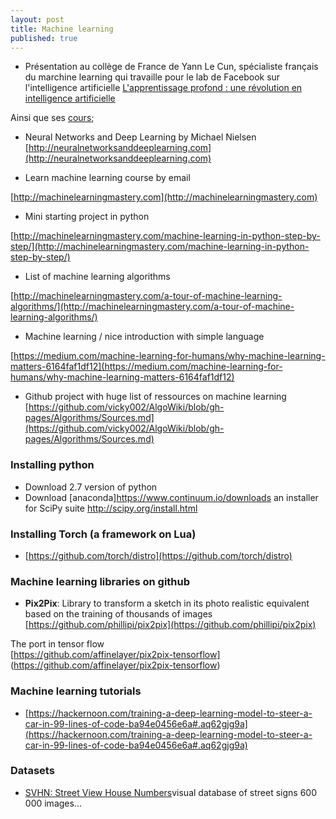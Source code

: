 ```yaml
---
layout: post
title: Machine learning
published: true
---
```


* Présentation au collège de France de Yann Le Cun, spécialiste français du marchine learning qui travaille pour le lab de Facebook sur l'intelligence artificielle [L'apprentissage profond : une révolution en intelligence artificielle](https://www.college-de-france.fr/site/yann-lecun/inaugural-lecture-2016-02-04-18h00.htm)

Ainsi que ses [cours](https://www.college-de-france.fr/site/yann-lecun/course-2016-02-26-11h00.htm);

* Neural Networks and Deep Learning by Michael Nielsen
[http://neuralnetworksanddeeplearning.com](http://neuralnetworksanddeeplearning.com)

* Learn machine learning course by email

[http://machinelearningmastery.com](http://machinelearningmastery.com)

* Mini starting project in python   

[http://machinelearningmastery.com/machine-learning-in-python-step-by-step/](http://machinelearningmastery.com/machine-learning-in-python-step-by-step/)

* List of machine learning algorithms

[http://machinelearningmastery.com/a-tour-of-machine-learning-algorithms/](http://machinelearningmastery.com/a-tour-of-machine-learning-algorithms/)


* Machine learning / nice introduction with simple language

[https://medium.com/machine-learning-for-humans/why-machine-learning-matters-6164faf1df12](https://medium.com/machine-learning-for-humans/why-machine-learning-matters-6164faf1df12)


* Github project with huge list of ressources on machine learning
[https://github.com/vicky002/AlgoWiki/blob/gh-pages/Algorithms/Sources.md](https://github.com/vicky002/AlgoWiki/blob/gh-pages/Algorithms/Sources.md)

### Installing python

* Download 2.7 version of python
* Download [anaconda]https://www.continuum.io/downloads an installer for SciPy suite http://scipy.org/install.html


### Installing Torch (a framework on Lua)

* [https://github.com/torch/distro](https://github.com/torch/distro)

### Machine learning libraries on github

* **Pix2Pix**:
Library to transform a sketch in its photo realistic equivalent based on the training of thousands of images
[https://github.com/phillipi/pix2pix](https://github.com/phillipi/pix2pix)

The port in tensor flow   
[https://github.com/affinelayer/pix2pix-tensorflow]
(https://github.com/affinelayer/pix2pix-tensorflow)


### Machine learning tutorials

* [https://hackernoon.com/training-a-deep-learning-model-to-steer-a-car-in-99-lines-of-code-ba94e0456e6a#.aq62gjg9a](https://hackernoon.com/training-a-deep-learning-model-to-steer-a-car-in-99-lines-of-code-ba94e0456e6a#.aq62gjg9a)

### Datasets

* [SVHN: Street View House Numbers](http://ufldl.stanford.edu/housenumbers)visual database of street signs 600 000 images...
